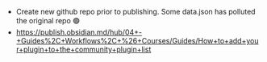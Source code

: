 - Create new github repo prior to publishing. Some data.json has polluted the original repo 🟢
- https://publish.obsidian.md/hub/04+-+Guides%2C+Workflows%2C+%26+Courses/Guides/How+to+add+your+plugin+to+the+community+plugin+list